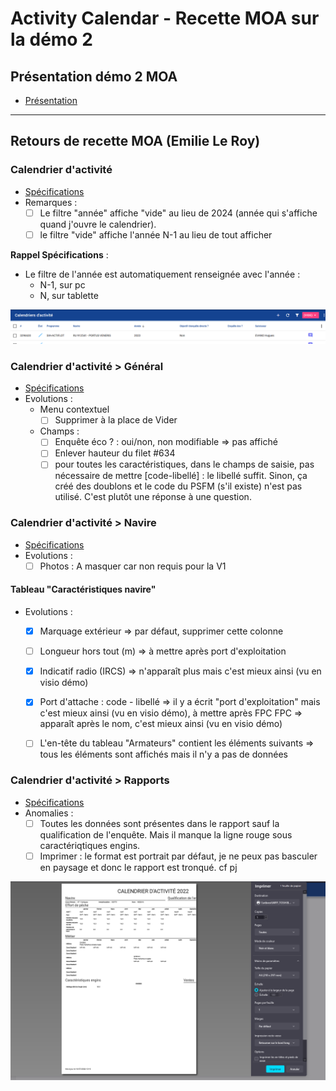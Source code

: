 # Activity Calendar - Recette MOA sur la démo 2 

## Présentation démo 2 MOA 

- [Présentation](/projects/activity-calendar/not/not-24-003-activity-calendar-refonte-demo-moa-2.9.19.md)

---

## Retours de recette MOA (Emilie Le Roy)

### Calendrier d'activité 
- [Spécifications](/projects/activity-calendar/spe/collecte_de_donnees.md#calendriers-dactivité)
- Remarques  :
  - [ ]  Le filtre "année" affiche "vide" au lieu de 2024 (année qui s'affiche quand j'ouvre le calendrier).
    - [ ] le filtre "vide" affiche l'année N-1 au lieu de tout afficher

**Rappel Spécifications** : 
- Le filtre de l'année est automatiquement renseignée avec l'année :
    * N-1, sur pc
    * N, sur tablette

![rec-activity-calendar-report](/projects/activity-calendar/rec/images/rec-24-001-2.9.19.2-annee-vide.png)

### Calendrier d'activité > Général
- [Spécifications](/projects/activity-calendar/spe/collecte_de_donnees.md#calendrier-dactivité--général)
- Evolutions :
  - Menu contextuel
    - [ ] Supprimer à la place de Vider

  - Champs :
    - [ ] Enquête éco ? : oui/non, non modifiable => pas affiché
    - [ ] Enlever hauteur du filet #634
    - [ ] pour toutes les caractéristiques, dans le champs de saisie, pas nécessaire de mettre [code-libellé] : le libellé suffit.
    Sinon, ça créé des doublons et le code du PSFM (s'il existe) n'est pas utilisé. C'est plutôt une réponse à une question.

### Calendrier d'activité > Navire
- [Spécifications](/projects/activity-calendar/spe/collecte_de_donnees.md#calendrier-dactivité--navire)
- Evolutions :
  - [ ] Photos : A masquer car non requis pour la V1

#### Tableau "Caractéristiques navire"
  - Evolutions :
    - [X] Marquage extérieur => par défaut, supprimer cette colonne
    - [ ] Longueur hors tout (m) => à mettre après port d'exploitation
    - [X] Indicatif radio (IRCS) => n'apparaît plus mais c'est mieux ainsi (vu en visio démo)
    - [X] Port d'attache : code - libellé => il y a écrit "port d'exploitation" mais c'est mieux ainsi (vu en visio démo), à mettre après FPC
      FPC => apparaît après le nom, c'est mieux ainsi (vu en visio démo)
    - [ ] L'en-tête du tableau "Armateurs" contient les éléments suivants => tous les éléments sont affichés mais il n'y a pas de données


### Calendrier d'activité > Rapports
- [Spécifications](/projects/activity-calendar/spe/collecte_de_donnees.md#calendrier-dactivité--rapports)
- Anomalies :
  - [ ] Toutes les données sont présentes dans le rapport sauf la qualification de l'enquête. Mais il manque la ligne rouge sous caractériqtiques engins.
  - [ ] Imprimer :  le format est portrait par défaut, je ne peux pas basculer en paysage et donc le rapport est tronqué. cf pj	

![rec-activity-calendar-report](/projects/activity-calendar/rec/images/rec-24-001-2.9.19.2-impression.png)	